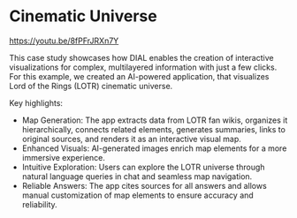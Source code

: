 # Cinematic Universe

https://youtu.be/8fPFrJRXn7Y

This case study showcases how DIAL enables the creation of interactive visualizations for complex, multilayered information with just a few clicks.
For this example, we created an AI-powered application, that visualizes Lord of the Rings (LOTR) cinematic universe. 

Key highlights: 

* Map Generation: The app extracts data from LOTR fan wikis, organizes it hierarchically, connects related elements, generates summaries, links to original sources, and renders it as an interactive visual map.
* Enhanced Visuals: AI-generated images enrich map elements for a more immersive experience.
* Intuitive Exploration: Users can explore the LOTR universe through natural language queries in chat and seamless map navigation.
* Reliable Answers: The app cites sources for all answers and allows manual customization of map elements to ensure accuracy and reliability.